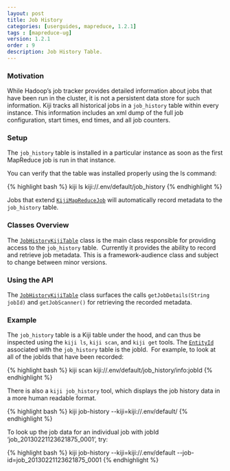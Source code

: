```yaml
---
layout: post
title: Job History
categories: [userguides, mapreduce, 1.2.1]
tags : [mapreduce-ug]
version: 1.2.1
order : 9
description: Job History Table.
---
```


### Motivation

While Hadoop’s job tracker provides detailed information about jobs that have been run in the
cluster, it is not a persistent data store for such information. 
Kiji tracks all historical jobs in a `job_history` table within every instance. 
This information includes an xml dump of the full job configuration, start times,
end times, and all job counters.


### Setup
The `job_history` table is installed in a particular instance as soon as the first MapReduce job is run in that instance.

You can verify that the table was installed properly using the ls command:

{% highlight bash %}
kiji ls kiji://.env/default/job_history
{% endhighlight %}

Jobs that extend [`KijiMapReduceJob`]({{site.api_mr_1_2_1}}/framework/KijiMapReduceJob.html) will automatically record metadata to the `job_history` table.

### Classes Overview

The [`JobHistoryKijiTable`]({{site.api_mr_1_2_1}}/framework/JobHistoryKijiTable.html) class is the main class responsible for providing access to
the `job_history` table.  Currently it provides the ability to record and retrieve job metadata.  This
is a framework-audience class and subject to change between minor versions.

### Using the API

The [`JobHistoryKijiTable`]({{site.api_mr_1_2_1}}/framework/JobHistoryKijiTable.html) class surfaces the calls `getJobDetails(String jobId)` and `getJobScanner()` for retrieving the recorded metadata.

### Example

The `job_history` table is a Kiji table under the hood, and can thus be inspected using the `kiji ls`, `kiji scan`, and `kiji get` tools.  The [`EntityId`]({{site.api_schema_1_3_2}}/EntityId.html) associated with the `job_history` table is the jobId.  For example, to look at all of the jobIds that have been recorded:

{% highlight bash %}
kiji scan kiji://.env/default/job_history/info:jobId
{% endhighlight %}

There is also a `kiji job_history` tool, which displays the job history data in a more human readable
format.

{% highlight bash %}
kiji job-history --kiji=kiji://.env/default/
{% endhighlight %}

To look up the job data for an individual job with jobId ‘job_20130221123621875_0001’, try:

{% highlight bash %}
kiji job-history --kiji=kiji://.env/default --job-id=job_20130221123621875_0001
{% endhighlight %}
